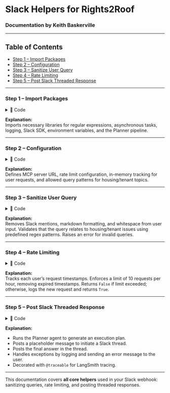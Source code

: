 # Slack Helpers for Rights2Roof  
### Documentation by Keith Baskerville  

---
## Table of Contents  
- [Step 1 – Import Packages](#step-1--import-packages)  
- [Step 2 – Configuration](#step-2--configuration)  
- [Step 3 – Sanitize User Query](#step-3--sanitize-user-query)  
- [Step 4 – Rate Limiting](#step-4--rate-limiting)  
- [Step 5 – Post Slack Threaded Response](#step-5--post-slack-threaded-response)  

---

### Step 1 – Import Packages  
<details>
<summary>📂 Code</summary>

```python
import re
import asyncio
import logging
import time
from fastmcp import Client
from slack_sdk import WebClient
from app.agents.pipeline_query import pipeline_query
from langsmith import traceable
from dotenv import load_dotenv
import os

load_dotenv()
```

</details>

**Explanation:**  
Imports necessary libraries for regular expressions, asynchronous tasks, logging, Slack SDK, environment variables, and the Planner pipeline.  

---

### Step 2 – Configuration  
<details>
<summary>📂 Code</summary>

```python
MCP_SERVER_URL = "http://127.0.0.1:5200/mcp"

# In-memory rate limit store
user_request_log = {}

# Rate limit config
MAX_REQUESTS_PER_HOUR = 10
RATE_LIMIT_WINDOW = 3600  # seconds in 1 hour

# Allowed patterns for user queries
ALLOWED_PATTERNS = [
    r"\brent(ing|al)?\b",
    r"\bhousing\b",
    r"\beviction(s)?\b",
    r"\btenant(s)?\b",
    r"\blease(s)?\b",
    r"\blandlord(s)?\b",
    r"\bassistance\b",
    r"\bshelter(s)?\b",
    r"\bapartment(s)?\b",
    r"\bflat(s)?\b",
]
```

</details>

**Explanation:**  
Defines MCP server URL, rate limit configuration, in-memory tracking for user requests, and allowed query patterns for housing/tenant topics.  

---

### Step 3 – Sanitize User Query  
<details>
<summary>📂 Code</summary>

```python
def sanitize_query(query: str) -> str:
    """
    Cleans up and validates user input before sending it to agents.
    Removes Slack mentions, markdown characters, and checks topic relevance.
    """
    cleaned = re.sub(r"<@[\w\d]+>", "", query)
    cleaned = re.sub(r"[*_`]", "", cleaned).strip()

    if not any(re.search(pattern, cleaned.lower()) for pattern in ALLOWED_PATTERNS):
        raise ValueError("Query not related to housing/tenant issues.")
    
    return cleaned
```

</details>

**Explanation:**  
Removes Slack mentions, markdown formatting, and whitespace from user input. Validates that the query relates to housing/tenant issues using predefined regex patterns. Raises an error for invalid queries.  

---

### Step 4 – Rate Limiting  
<details>
<summary>📂 Code</summary>

```python
def check_rate_limit(user_id: str) -> bool:
    """
    Returns True if user is under rate limit, False if exceeded.
    Logs requests and ensures no more than 10 per hour.
    """
    now = time.time()
    if user_id not in user_request_log:
        user_request_log[user_id] = []

    user_request_log[user_id] = [
        timestamp for timestamp in user_request_log[user_id]
        if now - timestamp < RATE_LIMIT_WINDOW
    ]
    
    if len(user_request_log[user_id]) >= MAX_REQUESTS_PER_HOUR:
        return False

    user_request_log[user_id].append(now)
    return True
```

</details>

**Explanation:**  
Tracks each user’s request timestamps. Enforces a limit of 10 requests per hour, removing expired timestamps. Returns `False` if limit exceeded; otherwise, logs the new request and returns `True`.  

---

### Step 5 – Post Slack Threaded Response  
<details>
<summary>📂 Code</summary>

```python
@traceable
async def post_slack_thread(client: WebClient, channel_id: str, user_id: str, query_text: str):
    """
    Runs the Planner agent and sends the final answer in a Slack thread.
    Handles errors gracefully and posts error messages if needed.
    """
    try:
        logging.info(f"[Right2Roof Bot] simulating pipeline for {user_id}:{query_text}")

        # Call Planner Pipeline locally (temporary)
        result = pipeline_query(query_text)
        logging.info(f"Pipeline result: {result.get('plan')}")

        plan_steps = result.get("plan", [])
        final_answer = "\n".join(f"{i+1}. {step}" for i, step in enumerate(plan_steps))

        # Post placeholder message to create thread
        placeholder = await asyncio.to_thread(
            client.chat_postMessage,
            channel=channel_id,
            text=f"<@{user_id}> Fetching information about your plan..."
        )
        thread_ts = placeholder["ts"]

        # Post final answer in thread
        await asyncio.to_thread(
            client.chat_postMessage,
            channel=channel_id,
            thread_ts=thread_ts,
            text=final_answer
        )

        print(f"[Thread] Channel: {channel_id} | User: {user_id} | Answer: {final_answer}")
        
    except Exception as e:
        logging.exception(f"[Right2RoofBot] Error in planner agent")
        await asyncio.to_thread(
            client.chat_postMessage,
            channel=channel_id,
            text=f"<@{user_id}> Error fetching housing info: {str(e)}"
        )
```

</details>

**Explanation:**  
- Runs the Planner agent to generate an execution plan.  
- Posts a placeholder message to initiate a Slack thread.  
- Posts the final answer in the thread.  
- Handles exceptions by logging and sending an error message to the user.  
- Decorated with `@traceable` for LangSmith tracing.  

---

This documentation covers **all core helpers** used in your Slack webhook: sanitizing queries, rate limiting, and posting threaded responses.  

